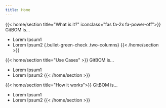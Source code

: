 ```yaml
---
title: Home
---
```


{{< home/section title="What is it?" iconclass="fas fa-2x fa-power-off">}}
GitBOM is...

* Lorem Ipsum1
* Lorem Ipsum2
{.bullet-green-check .two-columns}
{{< /home/section >}}

{{< home/section title="Use Cases" >}}
GitBOM is...

* Lorem Ipsum1
* Lorem Ipsum2
{{< /home/section >}}

{{< home/section title="How it works">}}
GitBOM is...

* Lorem Ipsum1
* Lorem Ipsum2
{{< /home/section >}}
